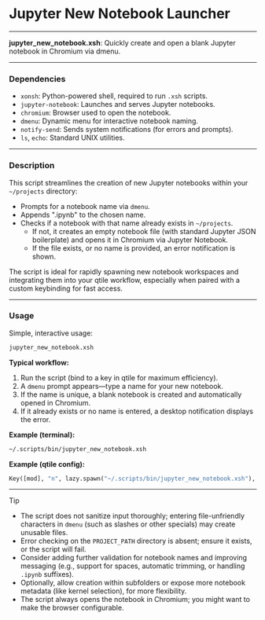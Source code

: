 # Jupyter New Notebook Launcher

---

**jupyter_new_notebook.xsh**: Quickly create and open a blank Jupyter notebook in Chromium via dmenu.

---

### Dependencies

- `xonsh`: Python-powered shell, required to run `.xsh` scripts.
- `jupyter-notebook`: Launches and serves Jupyter notebooks.
- `chromium`: Browser used to open the notebook.
- `dmenu`: Dynamic menu for interactive notebook naming.
- `notify-send`: Sends system notifications (for errors and prompts).
- `ls`, `echo`: Standard UNIX utilities.

---

### Description

This script streamlines the creation of new Jupyter notebooks within your `~/projects` directory:

- Prompts for a notebook name via `dmenu`.
- Appends ".ipynb" to the chosen name.
- Checks if a notebook with that name already exists in `~/projects`.
    - If not, it creates an empty notebook file (with standard Jupyter JSON boilerplate) and opens it in Chromium via Jupyter Notebook.
    - If the file exists, or no name is provided, an error notification is shown.

The script is ideal for rapidly spawning new notebook workspaces and integrating them into your qtile workflow, especially when paired with a custom keybinding for fast access.

---

### Usage

Simple, interactive usage:

```bash
jupyter_new_notebook.xsh
```

**Typical workflow:**
1. Run the script (bind to a key in qtile for maximum efficiency).
2. A `dmenu` prompt appears—type a name for your new notebook.
3. If the name is unique, a blank notebook is created and automatically opened in Chromium.
4. If it already exists or no name is entered, a desktop notification displays the error.

**Example (terminal):**
```bash
~/.scripts/bin/jupyter_new_notebook.xsh
```

**Example (qtile config):**
```python
Key([mod], "n", lazy.spawn("~/.scripts/bin/jupyter_new_notebook.xsh"), desc="New Jupyter Notebook")
```

---

> [!TIP]
> - The script does not sanitize input thoroughly; entering file-unfriendly characters in `dmenu` (such as slashes or other specials) may create unusable files.
> - Error checking on the `PROJECT_PATH` directory is absent; ensure it exists, or the script will fail.
> - Consider adding further validation for notebook names and improving messaging (e.g., support for spaces, automatic trimming, or handling `.ipynb` suffixes).
> - Optionally, allow creation within subfolders or expose more notebook metadata (like kernel selection), for more flexibility.
> - The script always opens the notebook in Chromium; you might want to make the browser configurable.
